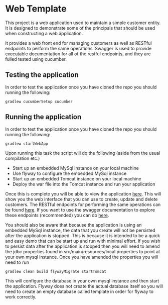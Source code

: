 # Web Template

This project is a web application used to maintain a simple customer entity.
It is designed to demonstrate some of the principals that should be used
when constructing a web application.

It provides a web front end for managing customers as well as RESTful endpoints
to perform the same operations. Swagger is used to provide executable documentation
for all of the restful endpoints, and they are fulled tested using cucumber.

## Testing the application

In order to test the application once you have cloned the repo you should
running the following:

```
gradlew cucumberSetup cucumber
```

## Running the application

In order to test the application once you have cloned the repo you should
running the following:

```
gradlew startWebApp
```

Upon running this task the script will do the following (aside from the
usual compilation etc.)

* Start up an embedded MySql instance on your local machine
* Use flyway to configure the embedded MySql instance
* Start up an embedded Tomcat instance on your local machine
* Deploy the war file into the Tomcat instance and run your application

Once this is complete you will be able to view the application [here](http://localhost:8080/web-template). 
This will show you the web interface that you can use to create, update 
and delete customers. The RESTful endpoints for performing the same operations
can be found [here](http://localhost:8080/web-template/ws/v1/customers).
If you want to use the swagger documentation to explore these endpoints
(recommended) you can do [here](http://localhost:8080/web-template/swagger-ui.html).

You should also be aware that because the application is using an embedded
MySql instance, the data that you create will not be persisted after the
application is stopped. This is because it is intended to be a quick and easy
demo that can be start up and run with minimal effort. If you wish to persist
data after the application is stopped then you will need to amend the jdbc
properties found in src/main/resources/local.properties to point at your own
mysql instance. Once you have amended the properties you will need to run

```
gradlew clean build flywayMigrate startTomcat
```

This will configure the database in your own mysql instance and then start
the application. Flyway does not create the actual database itself so you will
need to create an empty database called template in order for flyway to work
correctly.